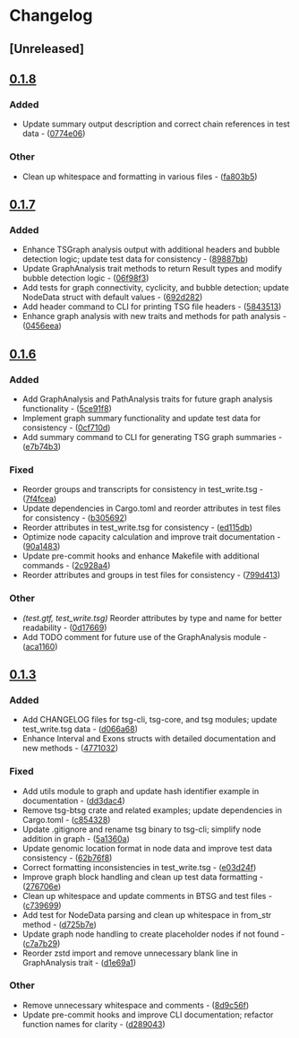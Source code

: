 # Changelog

## [Unreleased]

## [0.1.8](https://github.com/TSGECO/tsg/compare/tsg-core-v0.1.7...tsg-core-v0.1.8)

### Added


- Update summary output description and correct chain references in test data - ([0774e06](https://github.com/TSGECO/tsg/commit/0774e06ac1e578e815d674c2e357dcab28a27e3f))

### Other


- Clean up whitespace and formatting in various files - ([fa803b5](https://github.com/TSGECO/tsg/commit/fa803b51b5818624bec304799998c8e8ec289bd1))


## [0.1.7](https://github.com/TSGECO/tsg/compare/tsg-core-v0.1.6...tsg-core-v0.1.7)

### Added


- Enhance TSGraph analysis output with additional headers and bubble detection logic; update test data for consistency - ([89887bb](https://github.com/TSGECO/tsg/commit/89887bb5d8c963661ab8d0b2bfe53808f7edb38c))
- Update GraphAnalysis trait methods to return Result types and modify bubble detection logic - ([06f98f3](https://github.com/TSGECO/tsg/commit/06f98f355a4629a457a544705253b0433929be25))
- Add tests for graph connectivity, cyclicity, and bubble detection; update NodeData struct with default values - ([692d282](https://github.com/TSGECO/tsg/commit/692d2829eca470c73ed896cda9c408987ef5255a))
- Add header command to CLI for printing TSG file headers - ([5843513](https://github.com/TSGECO/tsg/commit/58435131a0e02d9204c88621629dedbe224adbff))
- Enhance graph analysis with new traits and methods for path analysis - ([0456eea](https://github.com/TSGECO/tsg/commit/0456eeabcc2600d08c567011bd69ba57921ad90a))


## [0.1.6](https://github.com/cauliyang/tsg/compare/tsg-core-v0.1.5...tsg-core-v0.1.6)

### Added


- Add GraphAnalysis and PathAnalysis traits for future graph analysis functionality - ([5ce91f8](https://github.com/cauliyang/tsg/commit/5ce91f810c21e656bb39cda48e6955e277e72f38))
- Implement graph summary functionality and update test data for consistency - ([0cf710d](https://github.com/cauliyang/tsg/commit/0cf710d355384c289340e6e13110c355d7b0812c))
- Add summary command to CLI for generating TSG graph summaries - ([e7b74b3](https://github.com/cauliyang/tsg/commit/e7b74b3adac59169b6e4abda48459d00cd29245d))

### Fixed


- Reorder groups and transcripts for consistency in test_write.tsg - ([7f4fcea](https://github.com/cauliyang/tsg/commit/7f4fcea167753b21abad3e8d30888c230c5935d5))
- Update dependencies in Cargo.toml and reorder attributes in test files for consistency - ([b305692](https://github.com/cauliyang/tsg/commit/b30569254289c2f0bd895bd3760900c3f71851fe))
- Reorder attributes in test_write.tsg for consistency - ([ed115db](https://github.com/cauliyang/tsg/commit/ed115dbb74756e9156a9946ee170ac9d0a827f57))
- Optimize node capacity calculation and improve trait documentation - ([90a1483](https://github.com/cauliyang/tsg/commit/90a148383fb2ed324e99c00d9f7ae038f1c37cb7))
- Update pre-commit hooks and enhance Makefile with additional commands - ([2c928a4](https://github.com/cauliyang/tsg/commit/2c928a470bd1c1913fa46c7a58d0bdcddd2a3232))
- Reorder attributes and groups in test files for consistency - ([799d413](https://github.com/cauliyang/tsg/commit/799d413b37dd7af2739ba4ddba2a3eacda2ba4a2))

### Other


- *(test.gtf, test_write.tsg)* Reorder attributes by type and name for better readability - ([0d17669](https://github.com/cauliyang/tsg/commit/0d176694be091a4e0402f5dc93fb968afdb4141f))
- Add TODO comment for future use of the GraphAnalysis module - ([aca1160](https://github.com/cauliyang/tsg/commit/aca1160360fce61c1ba15566da6a2a1dfec6e90d))


## [0.1.3](https://github.com/cauliyang/tsg/compare/tsg-core-v0.1.2...tsg-core-v0.1.3)

### Added


- Add CHANGELOG files for tsg-cli, tsg-core, and tsg modules; update test_write.tsg data - ([d066a68](https://github.com/cauliyang/tsg/commit/d066a68abd045fc6560ba4a631e898610ec30728))
- Enhance Interval and Exons structs with detailed documentation and new methods - ([4771032](https://github.com/cauliyang/tsg/commit/477103247dca208ebcf47a26db379e86bedae112))

### Fixed


- Add utils module to graph and update hash identifier example in documentation - ([dd3dac4](https://github.com/cauliyang/tsg/commit/dd3dac45a9bc079d8f615e40992481df31581783))
- Remove tsg-btsg crate and related examples; update dependencies in Cargo.toml - ([c854328](https://github.com/cauliyang/tsg/commit/c854328d3f08b6098b2068f0032ccc5b308518e3))
- Update .gitignore and rename tsg binary to tsg-cli; simplify node addition in graph - ([5a1360a](https://github.com/cauliyang/tsg/commit/5a1360af4b77f4e9782252566247bb2bc4af0d2a))
- Update genomic location format in node data and improve test data consistency - ([62b76f8](https://github.com/cauliyang/tsg/commit/62b76f8f47e93de39aeddabdf687b7b8dfefce0e))
- Correct formatting inconsistencies in test_write.tsg - ([e03d24f](https://github.com/cauliyang/tsg/commit/e03d24f8da6e57b614aa8e9477f672d1beab0a91))
- Improve graph block handling and clean up test data formatting - ([276706e](https://github.com/cauliyang/tsg/commit/276706e1a7b27e0657e8d68ac06ee3d559233bbb))
- Clean up whitespace and update comments in BTSG and test files - ([c739699](https://github.com/cauliyang/tsg/commit/c73969962e72ccb62cb325bdd1ccec8c8636aa6a))
- Add test for NodeData parsing and clean up whitespace in from_str method - ([d725b7e](https://github.com/cauliyang/tsg/commit/d725b7ed1993c09b1e433c638a292a2c9cfdba75))
- Update graph node handling to create placeholder nodes if not found - ([c7a7b29](https://github.com/cauliyang/tsg/commit/c7a7b29a73584292db44c46a609e18f5c3acb0e3))
- Reorder zstd import and remove unnecessary blank line in GraphAnalysis trait - ([d1e69a1](https://github.com/cauliyang/tsg/commit/d1e69a1fc5de62aa85015286ca2abc7b388b6205))

### Other


- Remove unnecessary whitespace and comments - ([8d9c56f](https://github.com/cauliyang/tsg/commit/8d9c56f6bd8b5f67891f0a7b28f5166b053f60d1))
- Update pre-commit hooks and improve CLI documentation; refactor function names for clarity - ([d289043](https://github.com/cauliyang/tsg/commit/d2890439a0477bf6126b483286d12befcc550f2a))
